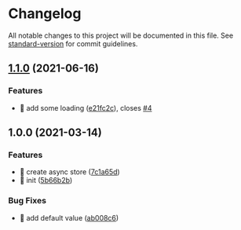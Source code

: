 # Changelog

All notable changes to this project will be documented in this file. See [standard-version](https://github.com/conventional-changelog/standard-version) for commit guidelines.

## [1.1.0](https://github.com/ngneat/loadoff/compare/v1.0.0...v1.1.0) (2021-06-16)


### Features

* 🎸 add some loading ([e21fc2c](https://github.com/ngneat/loadoff/commit/e21fc2c3b2108aa06f26d23011a2478e17fa437e)), closes [#4](https://github.com/ngneat/loadoff/issues/4)

## 1.0.0 (2021-03-14)


### Features

* 🎸 create async store ([7c1a65d](https://github.com/ngneat/loadoff/commit/7c1a65d23823b295e0c72cbd688291c639adb085))
* 🎸 init ([5b66b2b](https://github.com/ngneat/loadoff/commit/5b66b2bc500cbf212bc5425300fc843d0f755329))


### Bug Fixes

* 🐛 add default value ([ab008c6](https://github.com/ngneat/loadoff/commit/ab008c69f1e8fd53bc722481bf06ba75591f1bf2))
